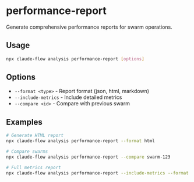 # performance-report

Generate comprehensive performance reports for swarm operations.

## Usage
```bash
npx claude-flow analysis performance-report [options]
```

## Options
- `--format <type>` - Report format (json, html, markdown)
- `--include-metrics` - Include detailed metrics
- `--compare <id>` - Compare with previous swarm

## Examples
```bash
# Generate HTML report
npx claude-flow analysis performance-report --format html

# Compare swarms
npx claude-flow analysis performance-report --compare swarm-123

# Full metrics report
npx claude-flow analysis performance-report --include-metrics --format markdown
```
